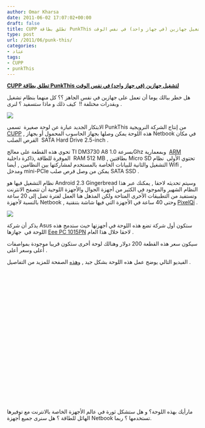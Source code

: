 ```yaml
---
author: Omar Kharsa
date: 2011-06-02 17:07:02+00:00
draft: false
title: CUPP تطلق بطاقة PunkThis لتشغيل جهازين (في جهاز واحد) في نفس الوقت
type: post
url: /2011/06/punk-this/
categories:
- عتاد
tags:
- CUPP
- punkThis
---
```


[**CUPP تطلق بطاقة PunkThis لتشغيل جهازين (في جهاز واحد) في نفس الوقت**](https://www.it-scoop.com/2011/06/punk-this/)


هل خطر ببالك يوما أن تعمل على جهازين في نفس الجاهز ؟؟ كل منهما بنظام تشغيل وبقدرات مختلفة !!  كيف ذلك و ماذا ستسفيد ؟ لنرى .



[![](https://www.it-scoop.com/wp-content/uploads/2011/06/1.jpg)
](https://www.it-scoop.com/2011/06/punk-this/)

الابتكار الجديد عبارة عن لوحة صغيرة  تسمى PunkThis من إنتاج الشركة النرويجية [CUPP](http://cuppcomputing.com/about/) , هذه اللوحة يمكن وصلها بجهاز الحاسوب المحمول أو بجهاز Netbook في مكان القرص الصلب  SATA Hard Drive 2.5-inch .

تحوي هذه القطعة على معالج TI DM3730 A8 بسرعة 1.0Ghz وبمعمارية  [ARM](http://en.wikipedia.org/wiki/ARM_architecture) الموفرة للطاقة ,ذاكرة داخلية  RAM 512 MB , بطاقتين Micro SD تحتوي الأولى  نظام التشغيل والثانية للبيانات الخاصة بالمستخدم لمشاركتها بين النظامين , أيضا Wifi , ومدخل mini-PCIe يمكن من وصل قرص صلب SATA SSD .

نظام التشغيل فيها هو Android 2.3 Gingerbread وسيتم تحديثه لاحقا , يمكنك عبر هذا النظام الشهير والموجود في الكثير من أجهزة الجوال والأجهزة اللوحية أن تتصفح الانترنت وتستفيد من التطبيقات الأخرى المتاحة ولكن المذهل هنا العمل لفترة تصل إلى 20 ساعة بالنسبة لأجهزة Netbook , وحتى 40 ساعة في الأجهزة التي فيها شاشة بتنقنية [PixelQi](https://secure.wikimedia.org/wikipedia/en/wiki/Pixel_Qi) .

[![](https://www.it-scoop.com/wp-content/uploads/2011/06/2.png)
](https://www.it-scoop.com/2011/06/punk-this/)

يذكر أن شركة Asus ستكون أول شركة تضع هذه اللوحة في أجهزتها حيث ستدمج هذه اللوحة في  جهازها [Eee PC 1015PN](http://www.asus.com/Eee/Eee_PC/Eee_PC_1015PN/) لاحقا خلال هذا العام .

سيكون سعر هذه القطعة 200 دولار وهنالك لوحة أخرى ستكون قريبا موجودة بمواصفات أعلى وسعر أعلى .

الفيديو التالي يوضح عمل هذه اللوحة بشكل جيد , و[هذه](http://cuppcomputing.com/2011/05/punkthis-40-hour-computing/) الصفحة للمزيد من التفاصيل .

<!-- more -->


<object width="560" height="349"><embed src="http://www.youtube.com/v/Kb-X8poVFOw?version=3&hl=fr_FR" allowscriptaccess="always" height="349" width="560" allowfullscreen="true" type="application/x-shockwave-flash"></embed></object>


مارأيك بهذه اللوحة؟ و هل ستشكل ثورة في عالم الأجهزة الخاصة بالانترنت مع توفيرها الهائل للطاقة ؟ هل سنرى جميع أجهزة Netbook تستخدمها ؟ ربما.




